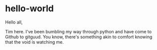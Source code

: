 # hello-world

Hello all,

Tim here. I've been bumbling my way through python and have come to Github to gitguud.
You know, there's something akin to comfort knowing that the void is watching me.
